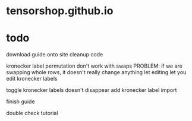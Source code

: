 # tensorshop.github.io


# todo
download guide onto site
cleanup code


kronecker label permutation don't work with swaps
PROBLEM: if we are swapping whole rows, it doesn't really change anything
let editing let you edit kronecker labels

toggle kronecker labels doesn't disappear
add kronecker label import

finish guide

double check tutorial